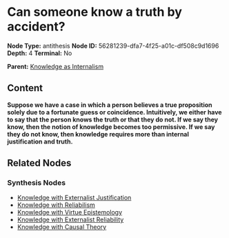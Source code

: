 # Can someone know a truth by accident?

**Node Type:** antithesis
**Node ID:** 56281239-dfa7-4f25-a01c-df508c9d1696
**Depth:** 4
**Terminal:** No

**Parent:** [Knowledge as Internalism](knowledge-as-internalism-synthesis-fb7e1520-b441-4961-9b0a-60439049917f.md)

## Content

**Suppose we have a case in which a person believes a true proposition solely due to a fortunate guess or coincidence. Intuitively, we either have to say that the person knows the truth or that they do not. If we say they know, then the notion of knowledge becomes too permissive. If we say they do not know, then knowledge requires more than internal justification and truth.**

## Related Nodes

### Synthesis Nodes

- [Knowledge with Externalist Justification](knowledge-with-externalist-justification-synthesis-398a45f3-3e15-44e9-ad45-c2a505273304.md)
- [Knowledge with Reliabilism](knowledge-with-reliabilism-synthesis-2346fa88-1a29-4525-a22c-8f708a8edd39.md)
- [Knowledge with Virtue Epistemology](knowledge-with-virtue-epistemology-synthesis-9d5e2a1e-4603-4720-bead-d7d2f0aa1a93.md)
- [Knowledge with Externalist Reliability](knowledge-with-externalist-reliability-synthesis-80f61681-c283-4b3b-8222-04fe9a173dce.md)
- [Knowledge with Causal Theory](knowledge-with-causal-theory-synthesis-dc82da6f-9b0f-443d-8594-9a8014db9d29.md)
